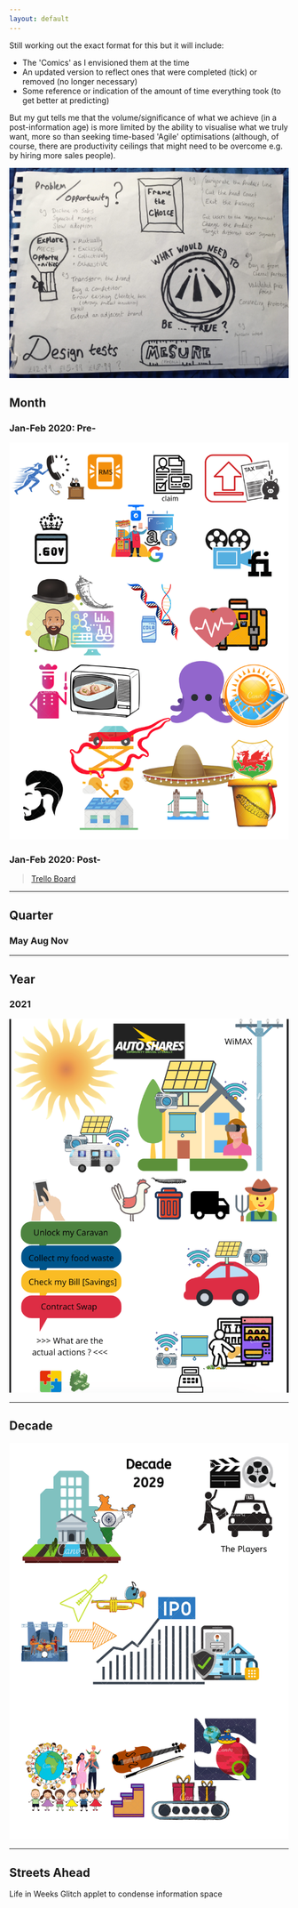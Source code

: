```yaml
---
layout: default
---
```


Still working out the exact format for this but it will include:
* The 'Comics' as I envisioned them at the time
* An updated version to reflect ones that were completed (tick) or removed (no longer necessary)
* Some reference or indication of the amount of time everything took (to get better at predicting)

But my gut tells me that the volume/significance of what we achieve (in a post-information age) is more limited by the ability to visualise what we truly want, more so than seeking time-based 'Agile' optimisations (although, of course, there are productivity ceilings that might need to be overcome e.g. by hiring more sales people).

![](../assets/img/p2w-min.jpg)


## Month 

### Jan-Feb 2020: Pre-

![](../assets/img/21jan.png)

### Jan-Feb 2020: Post-

<blockquote class="trello-board-compact">
  <a href="https://trello.com/b/reNLd9TF">Trello Board</a>
</blockquote>
<script src="https://p.trellocdn.com/embed.min.js"></script>

***

## Quarter

### May Aug Nov


*** 

## Year

### 2021

![](../assets/img/masterplan-min.png)

***

## Decade 

![](../assets/img/2029.png)

***

## Streets Ahead

Life in Weeks Glitch applet to condense information space